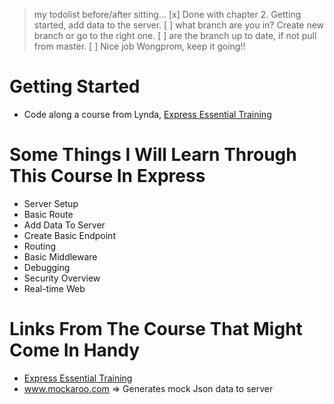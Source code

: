 > my todolist before/after sitting...
[x] Done with chapter 2. Getting started, add data to the server.
[ ] what branch are you in? Create new branch or go to the right one.
[ ] are the branch up to date, if not pull from master.
[ ] Nice job Wongprom, keep it going!!




# Getting Started
- Code along a course from Lynda, [Express Essential Training](https://www.lynda.com/Node-js-tutorials/Express-Essential-Training/679637-2.html)


# Some Things I Will Learn Through This Course In Express
- Server Setup 
- Basic Route
- Add Data To Server
- Create Basic Endpoint
- Routing
- Basic Middleware
- Debugging
- Security Overview
- Real-time Web


# Links From The Course That Might Come In Handy
- [Express Essential Training](https://www.lynda.com/Node-js-tutorials/Express-Essential-Training/679637-2.html)
- www.mockaroo.com => Generates mock Json data to server